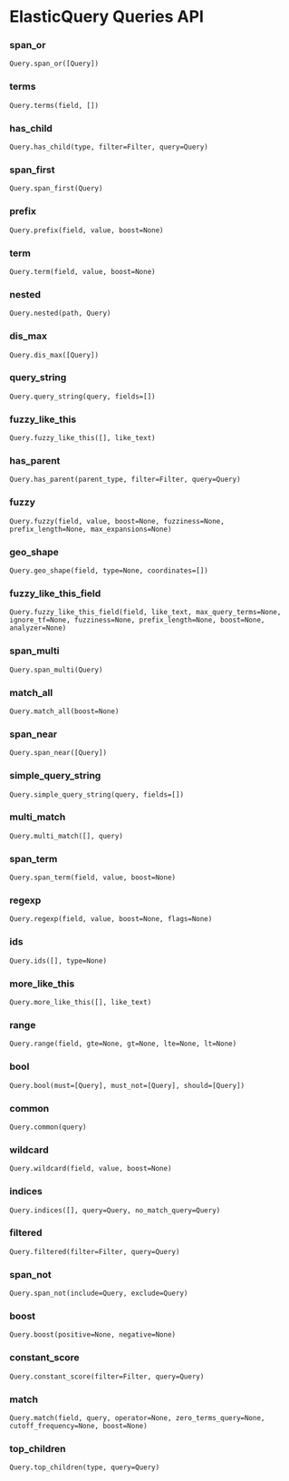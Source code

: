 # ElasticQuery Queries API

### span_or

`Query.span_or([Query])`

### terms

`Query.terms(field, [])`

### has_child

`Query.has_child(type, filter=Filter, query=Query)`

### span_first

`Query.span_first(Query)`

### prefix

`Query.prefix(field, value, boost=None)`

### term

`Query.term(field, value, boost=None)`

### nested

`Query.nested(path, Query)`

### dis_max

`Query.dis_max([Query])`

### query_string

`Query.query_string(query, fields=[])`

### fuzzy_like_this

`Query.fuzzy_like_this([], like_text)`

### has_parent

`Query.has_parent(parent_type, filter=Filter, query=Query)`

### fuzzy

`Query.fuzzy(field, value, boost=None, fuzziness=None, prefix_length=None, max_expansions=None)`

### geo_shape

`Query.geo_shape(field, type=None, coordinates=[])`

### fuzzy_like_this_field

`Query.fuzzy_like_this_field(field, like_text, max_query_terms=None, ignore_tf=None, fuzziness=None, prefix_length=None, boost=None, analyzer=None)`

### span_multi

`Query.span_multi(Query)`

### match_all

`Query.match_all(boost=None)`

### span_near

`Query.span_near([Query])`

### simple_query_string

`Query.simple_query_string(query, fields=[])`

### multi_match

`Query.multi_match([], query)`

### span_term

`Query.span_term(field, value, boost=None)`

### regexp

`Query.regexp(field, value, boost=None, flags=None)`

### ids

`Query.ids([], type=None)`

### more_like_this

`Query.more_like_this([], like_text)`

### range

`Query.range(field, gte=None, gt=None, lte=None, lt=None)`

### bool

`Query.bool(must=[Query], must_not=[Query], should=[Query])`

### common

`Query.common(query)`

### wildcard

`Query.wildcard(field, value, boost=None)`

### indices

`Query.indices([], query=Query, no_match_query=Query)`

### filtered

`Query.filtered(filter=Filter, query=Query)`

### span_not

`Query.span_not(include=Query, exclude=Query)`

### boost

`Query.boost(positive=None, negative=None)`

### constant_score

`Query.constant_score(filter=Filter, query=Query)`

### match

`Query.match(field, query, operator=None, zero_terms_query=None, cutoff_frequency=None, boost=None)`

### top_children

`Query.top_children(type, query=Query)`
